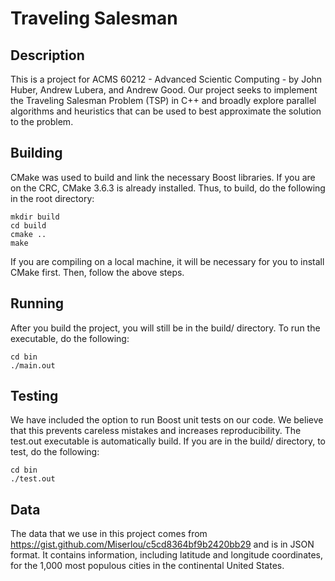 # Traveling Salesman

## Description
This is a project for ACMS 60212 - Advanced Scientic Computing - by John Huber, Andrew Lubera, and Andrew Good. Our project seeks to implement the Traveling Salesman Problem (TSP) in C++ and broadly explore parallel algorithms and heuristics that can be used to best approximate the solution to the problem. 

## Building
CMake was used to build and link the necessary Boost libraries. If you are on the CRC, CMake 3.6.3 is already installed. Thus, to build, do the following in the root directory: 
```
mkdir build
cd build 
cmake ..
make
```

If you are compiling on a local machine, it will be necessary for you to install CMake first. Then, follow the above steps. 

## Running
After you build the project, you will still be in the build/ directory. To run the executable, do the following:
```
cd bin
./main.out
```
## Testing 
We have included the option to run Boost unit tests on our code. We believe that this prevents careless mistakes and increases reproducibility. The test.out executable is automatically build. If you are in the build/ directory, to test, do the following:
```
cd bin
./test.out
```
## Data
The data that we use in this project comes from https://gist.github.com/Miserlou/c5cd8364bf9b2420bb29 and is in JSON format. It contains information, including latitude and longitude coordinates, for the 1,000 most populous cities in the continental United States. 

